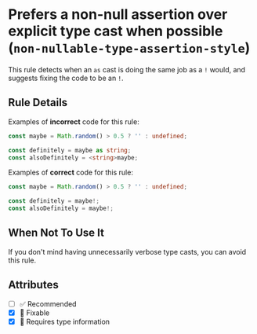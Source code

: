 # Prefers a non-null assertion over explicit type cast when possible (`non-nullable-type-assertion-style`)

This rule detects when an `as` cast is doing the same job as a `!` would, and suggests fixing the code to be an `!`.

## Rule Details

Examples of **incorrect** code for this rule:

```ts
const maybe = Math.random() > 0.5 ? '' : undefined;

const definitely = maybe as string;
const alsoDefinitely = <string>maybe;
```

Examples of **correct** code for this rule:

```ts
const maybe = Math.random() > 0.5 ? '' : undefined;

const definitely = maybe!;
const alsoDefinitely = maybe!;
```

## When Not To Use It

If you don't mind having unnecessarily verbose type casts, you can avoid this rule.

## Attributes

- [ ] ✅ Recommended
- [x] 🔧 Fixable
- [x] 💭 Requires type information
